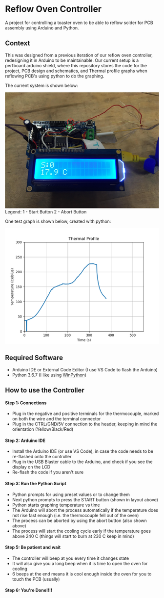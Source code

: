 # Reflow Oven Controller

A project for controlling a toaster oven to be able to reflow solder for PCB assembly using Arduino and Python.

## Context

This was designed from a previous iteration of our reflow oven controller, redesigning it in Arduino to be maintainable. Our current setup is a perfboard arduino shield, where this repository stores the code for the project, PCB design and schematics, and Thermal profile graphs when reflowing PCB's using python to do the graphing.

The current system is shown below:

![](Images/ReflowController.jpg)
Legend: 1 - Start Button   2 - Abort Button

One test graph is shown below, created with python:

![](Images/Reflow_Graphs/Reflow_test_10.png)

## Required Software

- Arduino IDE or External Code Editor (I use VS Code to flash the Arduino)
- Python 3.6.7 (I like using [WinPython](http://winpython.github.io/))

## How to use the Controller

#### Step 1: Connections
- Plug in the negative and positive terminals for the thermocouple, marked on both the wire and the terminal connector
- Plug in the CTRL/GND/5V connection to the header, keeping in mind the orientation (Yellow/Black/Red)

#### Step 2: Arduino IDE
- Install the Arduino IDE (or use VS Code), in case the code needs to be re-flashed onto the controller
- Plug in the USB Blaster cable to the Arduino, and check if you see the display on the LCD
- Re-flash the code if you aren't sure

#### Step 3: Run the Python Script
- Python prompts for using preset values or to change them
- Next python prompts to press the START button (shown in layout above)
- Python starts graphing temperature vs time
- The Arduino will abort the process automatically if the temperature does not rise fast enough (i.e. the thermocouple fell out of the oven)
- The process can be aborted by using the abort button (also shown above)
- The process will start the cooling cycle early if the temperature goes above 240 C (things will start to burn at 230 C keep in mind)

#### Step 5: Be patient and wait
- The controller will beep at you every time it changes state
- It will also give you a long beep when it is time to open the oven for cooling
- 6 beeps at the end means it is cool enough inside the oven for you to touch the PCB (usually)

#### Step 6: You're Done!!!!


